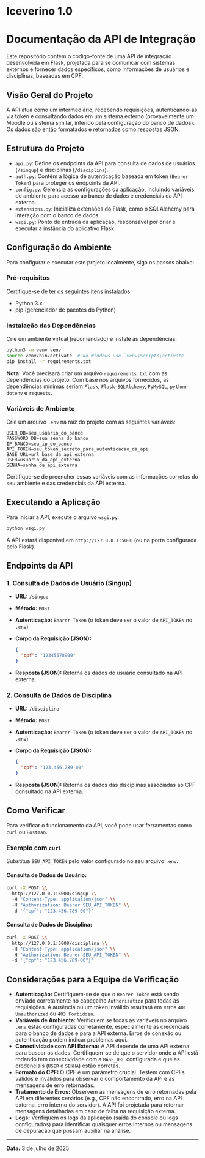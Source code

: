 # Iceverino 1.0
# Documentação da API de Integração

Este repositório contém o código-fonte de uma API de integração desenvolvida em Flask, projetada para se comunicar com sistemas externos e fornecer dados específicos, como informações de usuários e disciplinas, baseadas em CPF.

## Visão Geral do Projeto

A API atua como um intermediário, recebendo requisições, autenticando-as via token e consultando dados em um sistema externo (provavelmente um Moodle ou sistema similar, inferido pela configuração do banco de dados). Os dados são então formatados e retornados como respostas JSON.

## Estrutura do Projeto

- `api.py`: Define os endpoints da API para consulta de dados de usuários (`/singup`) e disciplinas (`/disciplina`).
- `auth.py`: Contém a lógica de autenticação baseada em token (`Bearer Token`) para proteger os endpoints da API.
- `config.py`: Gerencia as configurações da aplicação, incluindo variáveis de ambiente para acesso ao banco de dados e credenciais da API externa.
- `extensions.py`: Inicializa extensões do Flask, como o SQLAlchemy para interação com o banco de dados.
- `wsgi.py`: Ponto de entrada da aplicação, responsável por criar e executar a instância do aplicativo Flask.

## Configuração do Ambiente

Para configurar e executar este projeto localmente, siga os passos abaixo:

### Pré-requisitos

Certifique-se de ter os seguintes itens instalados:

- Python 3.x
- pip (gerenciador de pacotes do Python)

### Instalação das Dependências

Crie um ambiente virtual (recomendado) e instale as dependências:

```bash
python3 -m venv venv
source venv/bin/activate  # No Windows use `venv\Scripts\activate`
pip install -r requirements.txt
```

**Nota:** Você precisará criar um arquivo `requirements.txt` com as dependências do projeto. Com base nos arquivos fornecidos, as dependências mínimas seriam `Flask`, `Flask-SQLAlchemy`, `PyMySQL`, `python-dotenv` e `requests`.

### Variáveis de Ambiente

Crie um arquivo `.env` na raiz do projeto com as seguintes variáveis:

```
USER_DB=seu_usuario_do_banco
PASSWORD_DB=sua_senha_do_banco
IP_BANCO=seu_ip_do_banco
API_TOKEN=seu_token_secreto_para_autenticacao_da_api
BASE_URL=url_base_da_api_externa
USER=usuario_da_api_externa
SENHA=senha_da_api_externa
```

Certifique-se de preencher essas variáveis com as informações corretas do seu ambiente e das credenciais da API externa.

## Executando a Aplicação

Para iniciar a API, execute o arquivo `wsgi.py`:

```bash
python wsgi.py
```

A API estará disponível em `http://127.0.0.1:5000` (ou na porta configurada pelo Flask).

## Endpoints da API

### 1. Consulta de Dados de Usuário (Singup)

- **URL:** `/singup`
- **Método:** `POST`
- **Autenticação:** `Bearer Token` (o token deve ser o valor de `API_TOKEN` no `.env`)
- **Corpo da Requisição (JSON):**

  ```json
  {
    "cpf": "12345678900"
  }
  ```

- **Resposta (JSON):** Retorna os dados do usuário consultado na API externa.

### 2. Consulta de Dados de Disciplina

- **URL:** `/disciplina`
- **Método:** `POST`
- **Autenticação:** `Bearer Token` (o token deve ser o valor de `API_TOKEN` no `.env`)
- **Corpo da Requisição (JSON):**

  ```json
  {
    "cpf": "123.456.789-00"
  }
  ```

- **Resposta (JSON):** Retorna os dados das disciplinas associadas ao CPF consultado na API externa.

## Como Verificar

Para verificar o funcionamento da API, você pode usar ferramentas como `curl` ou `Postman`.

### Exemplo com `curl`

Substitua `SEU_API_TOKEN` pelo valor configurado no seu arquivo `.env`.

#### Consulta de Dados de Usuário:

```bash
curl -X POST \\
  http://127.0.0.1:5000/singup \\
  -H "Content-Type: application/json" \\
  -H "Authorization: Bearer SEU_API_TOKEN" \\
  -d '{"cpf": "123.456.789-00"}'
```

#### Consulta de Dados de Disciplina:

```bash
curl -X POST \\
  http://127.0.0.1:5000/disciplina \\
  -H "Content-Type: application/json" \\
  -H "Authorization: Bearer SEU_API_TOKEN" \\
  -d '{"cpf": "123.456.789-00"}'
```

## Considerações para a Equipe de Verificação

- **Autenticação:** Certifiquem-se de que o `Bearer Token` está sendo enviado corretamente no cabeçalho `Authorization` para todas as requisições. A ausência ou um token inválido resultará em erros `401 Unauthorized` ou `403 Forbidden`.
- **Variáveis de Ambiente:** Verifiquem se todas as variáveis no arquivo `.env` estão configuradas corretamente, especialmente as credenciais para o banco de dados e para a API externa. Erros de conexão ou autenticação podem indicar problemas aqui.
- **Conectividade com API Externa:** A API depende de uma API externa para buscar os dados. Certifiquem-se de que o servidor onde a API está rodando tem conectividade com a `BASE_URL` configurada e que as credenciais (`USER` e `SENHA`) estão corretas.
- **Formato do CPF:** O CPF é um parâmetro crucial. Testem com CPFs válidos e inválidos para observar o comportamento da API e as mensagens de erro retornadas.
- **Tratamento de Erros:** Observem as mensagens de erro retornadas pela API em diferentes cenários (e.g., CPF não encontrado, erro na API externa, erro interno do servidor). A API foi projetada para retornar mensagens detalhadas em caso de falha na requisição externa.
- **Logs:** Verifiquem os logs da aplicação (saída do console ou logs configurados) para identificar quaisquer erros internos ou mensagens de depuração que possam auxiliar na análise.

---

**Data:** 3 de julho de 2025


